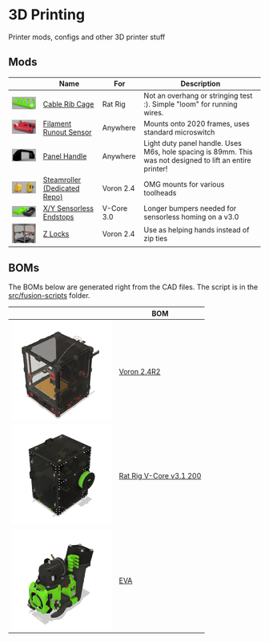 # 3D Printing
Printer mods, configs and other 3D printer stuff

## Mods
| |Name|For|Description|
|---|---|---|---|
|<img src="images/crc-30x100-thumb.png" width="200px" />|[Cable Rib Cage](stl/general/crc-30x100.stl)|Rat Rig|Not an overhang or stringing test :). Simple "loom" for running wires.|
|<img src="images/filament-runout-sensor-thumb.png" width="200px" />|[Filament Runout Sensor](stl/general/filament-runout-sensor.stl)|Anywhere|Mounts onto 2020 frames, uses standard microswitch|
|<img src="images/panel-handle-thumb.png" width="200px" />|[Panel Handle](stl/general/panel-handle.stl)|Anywhere|Light duty panel handle. Uses M6s, hole spacing is 89mm. This was not designed to lift an entire printer!|
|<img src="images/sr-og.png" width="200" />|[Steamroller (Dedicated Repo)](https://github.com/tallman5/steamroller)|Voron 2.4|OMG mounts for various toolheads|
|<img src="images/sensorless-endstops-thumb.png" width="200px" />|[X/Y Sensorless Endstops](stl/rat-rig/)|V-Core 3.0|Longer bumpers needed for sensorless homing on a v3.0|
|<img src="images/z-locks-installed-thumb.png" width="200px" />|[Z Locks](stl/voron/z-locks/readme.md)|Voron 2.4|Use as helping hands instead of zip ties|

## BOMs
The BOMs below are generated right from the CAD files.
The script is in the [src/fusion-scripts](src/fusion-scipts/) folder.

| |BOM|
|---|---|
|<img src="printers/voron/v2.4/images/Voron%202.4R2.png" width="200px" />|[Voron 2.4R2](/printers/voron/v2.4/Voron%202.4R2%20BOM.md)|
|<img src="printers/rat-rig/v-core/images/Enclosure%202.0%20Assembly%20-%20200x200x200.png" width="200px" />|[Rat Rig V-Core v3.1 200](printers/rat-rig/v-core/Enclosure%202.0%20Assembly%20-%20200x200x200%20BOM.md)|
|<img src="printers/eva/images/EVA3%20Assembly.png" width="200px" />|[EVA](printers/eva/EVA3%20Assembly%20BOM.md)|
